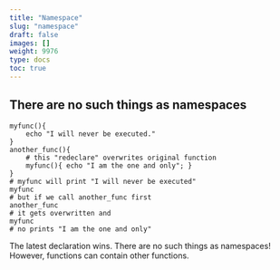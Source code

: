 ```yaml
---
title: "Namespace"
slug: "namespace"
draft: false
images: []
weight: 9976
type: docs
toc: true
---
```


## There are no such things as namespaces
    myfunc(){
        echo "I will never be executed."
    }
    another_func(){
        # this "redeclare" overwrites original function
        myfunc(){ echo "I am the one and only"; }
    }
    # myfunc will print "I will never be executed"
    myfunc
    # but if we call another_func first
    another_func
    # it gets overwritten and
    myfunc
    # no prints "I am the one and only"

The latest declaration wins. There are no such things as namespaces!
However, functions can contain other functions.

